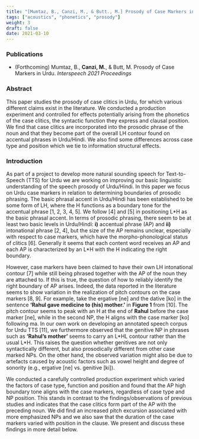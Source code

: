 ```yaml
---
title: "[Mumtaz, B., Canzi, M., & Butt., M.] Prosody of Case Markers in Urdu"
tags: ["acoustics", "phonetics", "prosody"]
weight: 3
draft: false
date: 2021-03-10
---
```


### Publications

* (Forthcoming) Mumtaz, B., __Canzi, M.__, & Butt, M. Prosody of Case Markers in Urdu. _Interspeech 2021 Proceedings_

### Abstract 

This paper studies the prosody of case clitics in Urdu, for which various different claims exist in the literature. We conducted a production experiment and controlled for effects potentially arising from the phonetics of the case clitics, the syntactic function they express and clausal position.  We find that case clitics are incorporated into the prosodic phrase of the noun and that they become part of the overall LH contour found on accentual phrases in Urdu/Hindi. We also find some differences across case type and position which we tie to information structural effects.

### Introduction

As part of a project to develop more natural sounding speech for Text-to-Speech (TTS) for Urdu we are working on improving our basic linguistic understanding of the speech prosody of Urdu/Hindi. In this paper we focus on Urdu case markers in relation to determining boundaries of prosodic phrasing. The  basic  phrasal  accent  in  Urdu/Hindi  has  been  established to be some form of LH, where the H functions as a boundary tone for the accentual phrase [1, 2, 3, 4, 5]. We follow [4] and [5] in positioning L\*H as the basic phrasal accent. In terms of prosodic phrasing, there seem to be at least two basic levels in Urdu/Hindi: __i)__ accentual phrase (AP) and __ii)__ intonational phrase [2, 4], but the size of the AP remains unclear, especially with respect to case markers, which have the morpho-phonological status of clitics [6]. Generally it seems that each content word receives an AP and each AP is characterized by an L\*H with the H indicating the right boundary. 

However, case markers have been claimed to have their own LH intonational contour [7] while still being phrased together with the AP of the noun they are attached to. If this is true, the question of how to reliably identify the right boundary of AP arises. Indeed, the data reported in the literature seems  to show variation in the realization of pitch contours on the case markers [8, 9]. For example, take the ergative [ne] and the dative [ko] in the sentence __‘Rahul gave medicine to (his) mother.’__ in __Figure 1__ from [10]. The pitch contour seems to peak with an H at the end of __Rahul__ before the case marker [ne], while in the second NP, the H aligns with the case marker [ko] following ma. In our own work on developing an annotated speech corpus for Urdu TTS [11], we furthermore observed that the genitive NP in phrases such as __‘Rahul’s mother’__ seems to carry an L\*HL contour rather than the usual L*H. This raises the question whether genitives are not only syntactically different, but also prosodically different from other case marked NPs. On the other hand, the observed variation might also be due to artefacts caused by acoustic factors such as vowel height and degree of sonority (e.g., ergative [ne] vs. genitive [ki]).

We conducted a carefully controlled production experiment which varied the factors of case type, function and position and found that the AP high boundary tone aligns with the case markers, regardless of case type and NP position. This stands in contrast to the findings/observations of previous studies and indicates that the case clitics form part of the AP with the preceding noun. We did find an increased pitch excursion associated with more emphasized NPs and we also saw that the duration of the case markers varied with position in the clause. We present and discuss these findings in more detail below.
